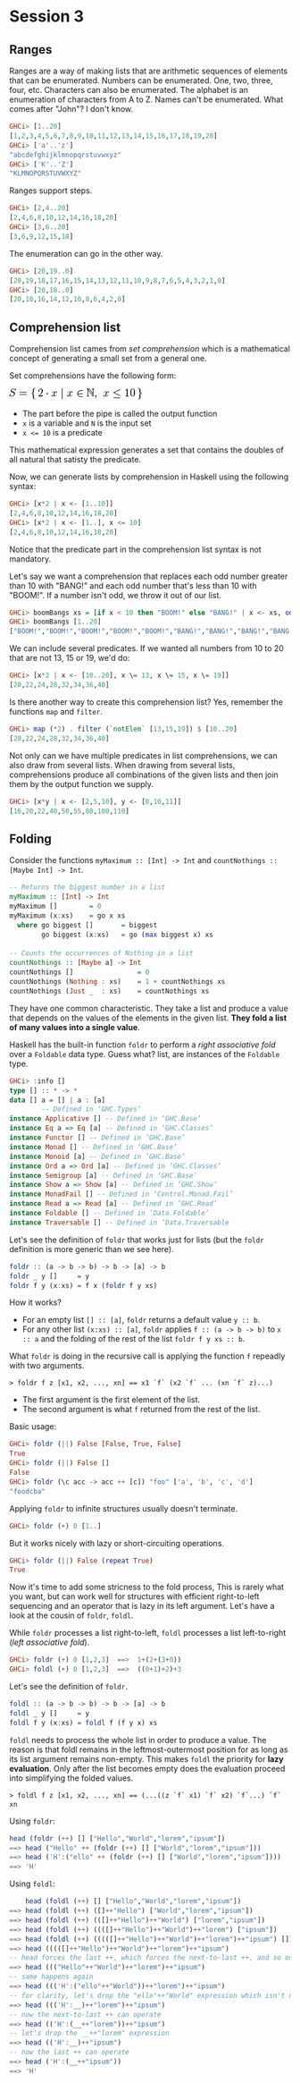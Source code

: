 # Session 3

## Ranges

Ranges are a way of making
lists that are arithmetic sequences of
elements that can be enumerated.
Numbers can be enumerated. One, two, three, four, etc.
Characters can also be enumerated.
The alphabet is an enumeration of characters from A to Z.
Names can't be enumerated. What comes after "John"? I don't know.

```haskell
GHCi> [1..20]
[1,2,3,4,5,6,7,8,9,10,11,12,13,14,15,16,17,18,19,20]
GHCi> ['a'..'z']
"abcdefghijklmnopqrstuvwxyz"
GHCi> ['K'..'Z']
"KLMNOPQRSTUVWXYZ"
```

Ranges support steps.

```haskell
GHCi> [2,4..20]
[2,4,6,8,10,12,14,16,18,20]
GHCi> [3,6..20]
[3,6,9,12,15,18]
```

The enumeration can go in the other way.

```haskell
GHCi> [20,19..0]
[20,19,18,17,16,15,14,13,12,11,10,9,8,7,6,5,4,3,2,1,0]
GHCi> [20,18..0]
[20,18,16,14,12,10,8,6,4,2,0]
```

## Comprehension list

Comprehension list cames from *set comprehension*
which is a mathematical concept of generating a small
set from a general one.

Set comprehensions have the following form:

![setnotation](Img/setnotation.png)

- The part before the pipe is called the output function
- `x` is a variable and `N` is the input set
- `x <= 10` is a predicate

This mathematical expression generates a set that
contains the doubles of all natural that satisty the predicate.

Now, we can generate lists by comprehension in Haskell using the
following syntax:

```haskell
GHCi> [x*2 | x <- [1..10]]
[2,4,6,8,10,12,14,16,18,20]
GHCi> [x*2 | x <- [1..], x <= 10]
[2,4,6,8,10,12,14,16,18,20]
```

Notice that the predicate part in the comprehension list
syntax is not mandatory.

Let's say we want a comprehension that replaces
each odd number greater than 10 with "BANG!"
and each odd number that's less than 10 with "BOOM!".
If a number isn't odd, we throw it out of our list.

```haskell
GHCi> boomBangs xs = [if x < 10 then "BOOM!" else "BANG!" | x <- xs, odd x]
GHCi> boomBangs [1..20]
["BOOM!","BOOM!","BOOM!","BOOM!","BOOM!","BANG!","BANG!","BANG!","BANG!","BANG!"]
```

We can include several predicates.
If we wanted all numbers from
10 to 20 that are not 13, 15 or 19, we'd do:

```haskell
GHCi> [x*2 | x <- [10..20], x \= 13, x \= 15, x \= 19]]
[20,22,24,28,32,34,36,40]
```

Is there another way to create this comprehension list?
Yes, remember the functions `map` and `filter`.

```haskell
GHCi> map (*2) . filter (`notElem` [13,15,19]) $ [10..20]
[20,22,24,28,32,34,36,40]
```

Not only can we have multiple predicates in list comprehensions,
we can also draw from several lists.
When drawing from several lists,
comprehensions produce all combinations of
the given lists and then join them by the output function we supply.

```haskell
GHCi> [x*y | x <- [2,5,10], y <- [8,10,11]]
[16,20,22,40,50,55,80,100,110]
```

## Folding

Consider the functions
`myMaximum :: [Int] -> Int`
 and `countNothings :: [Maybe Int] -> Int`.

```haskell
-- Returns the biggest number in a list
myMaximum :: [Int] -> Int
myMaximum []        = 0
myMaximum (x:xs)    = go x xs
  where go biggest []       = biggest
        go biggest (x:xs)   = go (max biggest x) xs

-- Counts the occurrences of Nothing in a list
countNothings :: [Maybe a] -> Int
countNothings []                = 0
countNothings (Nothing : xs)    = 1 + countNothings xs
countNothings (Just _  : xs)    = countNothings xs
```

They have one common characteristic.
They take a list and produce a value that depends
on the values of the elements in the given list.
**They fold a list of many values into a single value**.

Haskell has the built-in function `foldr` to perform
a *right associative fold* over a `Foldable` data type.
Guess what? list, are instances of the `Foldable` type.

```haskell
GHCi> :info []
type [] :: * -> *
data [] a = [] | a : [a]
        -- Defined in ‘GHC.Types’
instance Applicative [] -- Defined in ‘GHC.Base’
instance Eq a => Eq [a] -- Defined in ‘GHC.Classes’
instance Functor [] -- Defined in ‘GHC.Base’
instance Monad [] -- Defined in ‘GHC.Base’
instance Monoid [a] -- Defined in ‘GHC.Base’
instance Ord a => Ord [a] -- Defined in ‘GHC.Classes’
instance Semigroup [a] -- Defined in ‘GHC.Base’
instance Show a => Show [a] -- Defined in ‘GHC.Show’
instance MonadFail [] -- Defined in ‘Control.Monad.Fail’
instance Read a => Read [a] -- Defined in ‘GHC.Read’
instance Foldable [] -- Defined in ‘Data.Foldable’
instance Traversable [] -- Defined in ‘Data.Traversable
```

Let's see the definition of `foldr`
that works just for lists (but the `foldr` definition
is more generic than we see here).

```haskell
foldr :: (a -> b -> b) -> b -> [a] -> b
foldr _ y []     = y
foldr f y (x:xs) = f x (foldr f y xs)
```

How it works?

- For an empty list `[] :: [a]`, `foldr` returns a default value `y :: b`.
- For any other list `(x:xs) :: [a]`, `foldr` applies `f :: (a -> b -> b)`
to `x :: a` and the folding of the rest of the list `foldr f y xs :: b`.

What `foldr` is doing in the recursive call is applying
the function `f` repeadly with two arguments.

```text
> foldr f z [x1, x2, ..., xn] == x1 `f` (x2 `f` ... (xn `f` z)...)
```

 - The first argument is the first element of the list.
 - The second argument is what `f` returned from the rest of the list.

 Basic usage:

 ```haskell
GHCi> foldr (||) False [False, True, False]
True
GHCi> foldr (||) False []
False
GHCi> foldr (\c acc -> acc ++ [c]) "foo" ['a', 'b', 'c', 'd']
"foodcba"
 ```

Applying `foldr` to infinite structures usually doesn't terminate.

```haskell
GHCi> foldr (+) 0 [1..]
```

But it works nicely with lazy or short-circuiting operations.

```haskell
GHCi> foldr (||) False (repeat True)
True
```

Now it's time to add some stricness to the fold process, This
is rarely what you want, but can work well for structures with efficient
right-to-left sequencing and an operator that is lazy in its left
argument. Let's have a look at the cousin of `foldr`, `foldl`.

While `foldr` processes a list right-to-left,
`foldl` processes a list left-to-right (*left associative fold*).

```haskell
GHCi> foldr (+) 0 [1,2,3]  ==>  1+(2+(3+0))
GHCi> foldl (+) 0 [1,2,3]  ==>  ((0+1)+2)+3
```

Let's see the definition of `foldr`.

```haskell
foldl :: (a -> b -> b) -> b -> [a] -> b
foldl _ y []     = y
foldl f y (x:xs) = foldl f (f y x) xs
```

`foldl` needs to process the whole list in order to produce a value.
The reason is that foldl remains in the leftmost-outermost
position for as long as its list argument remains non-empty.
This makes `foldl` the priority for **lazy evaluation**.
Only after the list becomes empty does the evaluation
proceed into simplifying the folded values.

```text
> foldl f z [x1, x2, ..., xn] == (...((z `f` x1) `f` x2) `f`...) `f` xn
```

Using `foldr`:

```haskell
head (foldr (++) [] ["Hello","World","lorem","ipsum"])
==> head ("Hello" ++ (foldr (++) [] ["World","lorem","ipsum"]))
==> head ('H':("ello" ++ (foldr (++) [] ["World","lorem","ipsum"])))
==> 'H'
```

Using `foldl`:

```haskell
    head (foldl (++) [] ["Hello","World","lorem","ipsum"])
==> head (foldl (++) ([]++"Hello") ["World","lorem","ipsum"])
==> head (foldl (++) (([]++"Hello")++"World") ["lorem","ipsum"])
==> head (foldl (++) ((([]++"Hello")++"World")++"lorem") ["ipsum"])
==> head (foldl (++) (((([]++"Hello")++"World")++"lorem")++"ipsum") [])
==> head (((([]++"Hello")++"World")++"lorem")++"ipsum")
-- head forces the last ++, which forces the next-to-last ++, and so on
==> head ((("Hello"++"World")++"lorem")++"ipsum")
-- same happens again
==> head ((('H':("ello"++"World"))++"lorem")++"ipsum")
-- for clarity, let's drop the "ello"++"World" expression which isn't needed
==> head ((('H':__)++"lorem")++"ipsum")
-- now the next-to-last ++ can operate
==> head (('H':(__++"lorem"))++"ipsum")
-- let's drop the __++"lorem" expression
==> head (('H':__)++"ipsum")
-- now the last ++ can operate
==> head ('H':(__++"ipsum"))
==> 'H'
```
